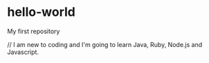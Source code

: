 # hello-world
My first repository 

// I am new to coding and I'm going to learn Java, Ruby, Node.js and Javascript.
